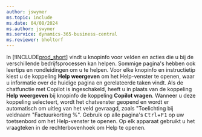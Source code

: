 ```yaml
---
author: jswymer
ms.topic: include
ms.date: 04/08/2024
ms.author: jswymer
ms.service: dynamics-365-business-central
ms.reviewer: bholtorf
---
```

In [!INCLUDE[prod_short](prod_short.md)] vindt u knopinfo voor velden en acties die u bij de verschillende bedrijfsprocessen kan helpen. Sommige pagina's hebben ook leertips en rondleidingen om u te helpen. Voor elke knopinfo en instructietip kiest u de koppeling **Help weergeven** om het Help-venster te openen, waar u informatie over de huidige pagina en gerelateerde taken vindt. Als de chatfunctie met Copilot is ingeschakeld, heeft u in plaats van de koppeling **Help weergeven** bij knopinfo de koppeling **Copilot vragen**. Wanneer u deze koppeling selecteert, wordt het chatvenster geopend en wordt er automatisch om uitleg van het veld gevraagd, zoals "Toelichting bij veldnaam "Factuurkorting %". Gebruik op alle pagina's <kbd>Ctrl</kbd>+<kbd>F1</kbd> op uw toetsenbord om het Help-venster te openen. Op elk apparaat gebruikt u het vraagteken in de rechterbovenhoek om Help te openen.  
